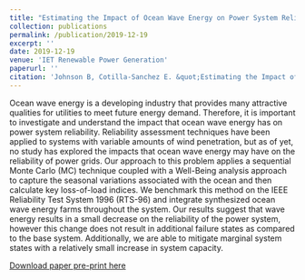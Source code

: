 ```yaml
---
title: "Estimating the Impact of Ocean Wave Energy on Power System Reliability with a Well-Being Approach"
collection: publications
permalink: /publication/2019-12-19
excerpt: ''
date: 2019-12-19
venue: 'IET Renewable Power Generation'
paperurl: ''
citation: 'Johnson B, Cotilla-Sanchez E. &quot;Estimating the Impact of Ocean Wave Energy on Power System Reliability with a Well-Being Approach.&quot; <i>IET Renewable Power Generation</i>,(14)4:608-615 (2019)'
---
```


Ocean wave energy is a developing industry that provides many attractive qualities for utilities to meet future energy demand. Therefore, it is important to investigate and understand the impact that ocean wave energy has on power system reliability. Reliability assessment techniques have been applied to systems with variable amounts of wind penetration, but as of yet, no study has explored the impacts that ocean wave energy may have on the reliability of power grids. Our approach to this problem applies a sequential Monte Carlo (MC) technique coupled with a Well-Being analysis approach to capture the seasonal variations associated with the ocean and then calculate key loss-of-load indices. We benchmark this method on the IEEE Reliability Test System 1996 (RTS-96) and integrate synthesized ocean wave energy farms throughout the system. Our results suggest that wave energy results in a small decrease on the reliability of the power system, however this change does not result in additional failure states as compared to the base system. Additionally, we are able to mitigate marginal system states with a relatively small increase in system capacity.

[Download paper pre-print here](https://ecotillasanchez.github.io/files/IET_RPG_Johnson_Cotilla-Sanchez_2019.pdf)
